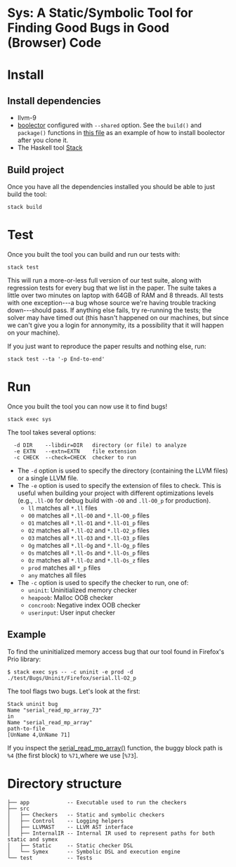 # Sys: A Static/Symbolic Tool for Finding Good Bugs in Good (Browser) Code

# Install

## Install dependencies

- llvm-9
- [boolector](https://github.com/Boolector/boolector) configured with
  `--shared` option. See the `build()` and `package()` functions in [this
  file](https://aur.archlinux.org/cgit/aur.git/tree/PKGBUILD?h=boolector-git)
  as an example of how to install boolector after you clone it.
- The Haskell tool [Stack](https://docs.haskellstack.org/en/stable/README/)

## Build project

Once you have all the dependencies installed you should be able to just build the tool:

```
stack build
```

# Test

Once you built the tool you can build and run our tests with:

```
stack test
```

This will run a more-or-less full version of our test suite, along with regression tests for every bug that we list in the paper. The suite takes a little over two minutes on laptop with 64GB of RAM and 8 threads. All tests with one exception---a bug whose source we're having trouble tracking down---should pass. If anything else fails, try re-running the tests; the solver may have timed out (this hasn't happened on our machines, but since we can't give you a login for annonymity, its a possibility that it will happen on your machine). 

If you just want to reproduce the paper results and nothing else, run:

```
stack test --ta '-p End-to-end'
```

# Run

Once you built the tool you can now use it to find bugs!

```
stack exec sys
```
The tool takes several options:

```
  -d DIR    --libdir=DIR   directory (or file) to analyze
  -e EXTN   --extn=EXTN    file extension
  -c CHECK  --check=CHECK  checker to run
```

- The `-d` option is used to specify the directory (containing the LLVM files) or a single LLVM file.
- The `-e` option is used to specify the extension of files to check. This is
  useful when building your project with different optimizations levels (e.g.,
  `.ll-O0` for debug build with `-O0` and `.ll-O0_p` for production).
   -  `ll` matches all `*.ll` files
   -  `O0` matches all `*.ll-O0` and `*.ll-O0_p` files
   -  `O1` matches all `*.ll-O1` and `*.ll-O1_p` files
   -  `O2` matches all `*.ll-O2` and `*.ll-O2_p` files
   -  `O3` matches all `*.ll-O3` and `*.ll-O3_p` files
   -  `Og` matches all `*.ll-Og` and `*.ll-Og_p` files
   -  `Os` matches all `*.ll-Os` and `*.ll-Os_p` files
   -  `Oz` matches all `*.ll-Oz` and `*.ll-Os_z` files
   -  `prod` matches all `*_p` files
   -  `any` matches all files
- The `-c` option is used to specify the checker to run, one of:
   - `uninit`: Uninitialized memory checker
   - `heapoob`: Malloc OOB checker
   - `concroob`: Negative index OOB checker
   - `userinput`: User input checker


## Example

To find the uninitialized memory access bug that our tool found in Firefox's Prio library:

```
$ stack exec sys -- -c uninit -e prod -d ./test/Bugs/Uninit/Firefox/serial.ll-O2_p
```

The tool flags two bugs. Let's look at the first:

```
Stack uninit bug
Name "serial_read_mp_array_73"
in 
Name "serial_read_mp_array"
path-to-file
[UnName 4,UnName 71]
```

If you inspect the [serial_read_mp_array()](./test/Bugs/Uninit/Firefox/serial.ll-O2_p#L1528) function, the buggy block path is `%4` (the first block) to `%71`,where we use [`%73`].

# Directory structure

```
├── app            -- Executable used to run the checkers
├── src
│   ├── Checkers   -- Static and symbolic checkers
│   ├── Control    -- Logging helpers
│   ├── LLVMAST    -- LLVM AST interface
│   ├── InternalIR -- Internal IR used to represent paths for both static and symex
│   ├── Static     -- Static checker DSL
│   └── Symex      -- Symbolic DSL and execution engine
└── test           -- Tests
```
